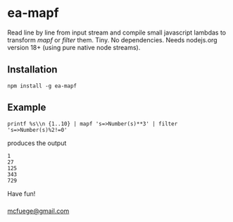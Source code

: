 
# ea-mapf 

Read line by line from input stream and compile small javascript lambdas to transform *mapf* or *filter* them. Tiny. No dependencies. Needs nodejs.org version 18+ (using pure native node streams). 

## Installation
```
npm install -g ea-mapf
```

## Example
```
printf %s\\n {1..10} | mapf 's=>Number(s)**3' | filter 's=>Number(s)%2!=0'
```

produces the output
```
1
27
125
343
729
```


Have fun!

###
mcfuege@gmail.com
